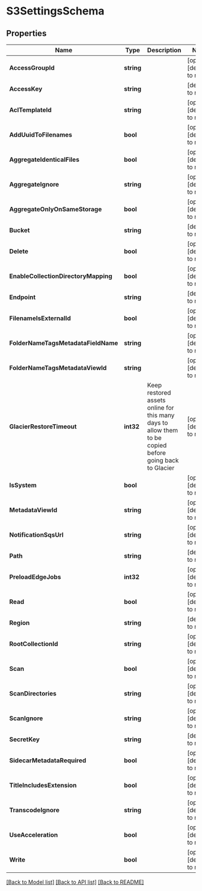 # S3SettingsSchema

## Properties
Name | Type | Description | Notes
------------ | ------------- | ------------- | -------------
**AccessGroupId** | **string** |  | [optional] [default to null]
**AccessKey** | **string** |  | [default to null]
**AclTemplateId** | **string** |  | [optional] [default to null]
**AddUuidToFilenames** | **bool** |  | [optional] [default to null]
**AggregateIdenticalFiles** | **bool** |  | [optional] [default to null]
**AggregateIgnore** | **string** |  | [optional] [default to null]
**AggregateOnlyOnSameStorage** | **bool** |  | [optional] [default to null]
**Bucket** | **string** |  | [default to null]
**Delete** | **bool** |  | [optional] [default to null]
**EnableCollectionDirectoryMapping** | **bool** |  | [optional] [default to null]
**Endpoint** | **string** |  | [default to null]
**FilenameIsExternalId** | **bool** |  | [optional] [default to null]
**FolderNameTagsMetadataFieldName** | **string** |  | [optional] [default to null]
**FolderNameTagsMetadataViewId** | **string** |  | [optional] [default to null]
**GlacierRestoreTimeout** | **int32** | Keep restored assets online for this many days to allow them to be copied before going back to Glacier | [optional] [default to null]
**IsSystem** | **bool** |  | [optional] [default to null]
**MetadataViewId** | **string** |  | [optional] [default to null]
**NotificationSqsUrl** | **string** |  | [optional] [default to null]
**Path** | **string** |  | [default to null]
**PreloadEdgeJobs** | **int32** |  | [optional] [default to null]
**Read** | **bool** |  | [optional] [default to null]
**Region** | **string** |  | [default to null]
**RootCollectionId** | **string** |  | [optional] [default to null]
**Scan** | **bool** |  | [optional] [default to null]
**ScanDirectories** | **string** |  | [optional] [default to null]
**ScanIgnore** | **string** |  | [optional] [default to null]
**SecretKey** | **string** |  | [default to null]
**SidecarMetadataRequired** | **bool** |  | [optional] [default to null]
**TitleIncludesExtension** | **bool** |  | [optional] [default to null]
**TranscodeIgnore** | **string** |  | [optional] [default to null]
**UseAcceleration** | **bool** |  | [optional] [default to null]
**Write** | **bool** |  | [optional] [default to null]

[[Back to Model list]](../README.md#documentation-for-models) [[Back to API list]](../README.md#documentation-for-api-endpoints) [[Back to README]](../README.md)


